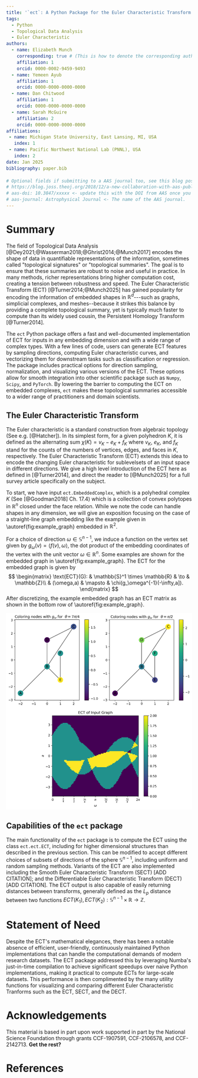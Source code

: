 ```yaml
---
title: '`ect`: A Python Package for the Euler Characteristic Transform'
tags:
  - Python
  - Topological Data Analysis
  - Euler Characteristic 
authors:
  - name: Elizabeth Munch
    corresponding: true # (This is how to denote the corresponding author)
    affiliation: 1
    orcid: 0000-0002-9459-9493
  - name: Yemeen Ayub
    affiliation: 1
    orcid: 0000-0000-0000-0000
  - name: Dan Chitwood 
    affiliation: 1
    orcid: 0000-0000-0000-0000
  - name: Sarah McGuire
    affiliation: 2
    orcid: 0000-0000-0000-0000
affiliations:
 - name: Michigan State University, East Lansing, MI, USA
   index: 1
 - name: Pacific Northwest National Lab (PNNL), USA
   index: 2
date: Jan 2025
bibliography: paper.bib

# Optional fields if submitting to a AAS journal too, see this blog post:
# https://blog.joss.theoj.org/2018/12/a-new-collaboration-with-aas-publishings
# aas-doi: 10.3847/xxxxx <- update this with the DOI from AAS once you know it.
# aas-journal: Astrophysical Journal <- The name of the AAS journal.
---
```


# Summary

The field of Topological Data Analysis [@Dey2021;@Wasserman2018;@Ghrist2014;@Munch2017] encodes the shape of data in quantifiable representations of the information, sometimes called "topological signatures" or "topological summaries". The goal is to ensure that these summaries are robust to noise and useful in practice. In many methods, richer representations bring higher computation cost, creating a tension between robustness and speed. The Euler Characteristic Transform (ECT) [@Turner2014;@Munch2025] has gained popularity for encoding the information of embedded shapes in $\mathbb{R}^d$---such as graphs, simplicial complexes, and meshes--because it strikes this balance by providing a complete topological summary, yet is typically much faster to compute than its widely used cousin, the Persistent Homology Transform [@Turner2014].

The `ect` Python package offers a fast and well-documented implementation of ECT for inputs in any embedding dimension and with a wide range of complex types. With a few lines of code, users can generate ECT features by sampling directions, computing Euler characteristic curves, and vectorizing them for downstream tasks such as classification or regression. The package includes practical options for direction sampling, normalization, and visualizing various versions of the ECT. These options allow for smooth integration into other scientific package such as `Numpy`, `Scipy`, and `PyTorch`. By lowering the barrier to computing the ECT on embedded complexes, `ect` makes these topological summaries accessible to a wider range of practitioners and domain scientists.

## The Euler Characteristic Transform

The Euler characteristic is a standard construction from algebraic topology (See e.g. [@Hatcher]). 
In its simplest form, for a given polyhedron $K$, it is defined as the alternating sum $\chi(K) = v_K-e_K+f_K$ where $v_K$, $e_K$, and $f_K$ stand for the counts of the numbers of vertices, edges, and faces in $K$, respectively.
The Euler Characteristic Transform (ECT) extends this idea to encode the changing Euler characteristic for sublevelsets of an input space in different directions.
We give a high level introduction of the ECT here as defined in [@Turner2014], and direct the reader to [@Munch2025] for a full survey article specifically on the subject. 
<!-- Further, note that the code is built to handle embedded cell complexes of arbitrary dimension, but for ease of introduction, we explain the basics using embedded graphs. -->

To start, we have input `ect.EmbeddedComplex`, which is a polyhedral complex $K$ (See [@Goodman2018] Ch. 17.4) which is a collection of convex polytopes in $\mathbb{R}^n$ closed under the face relation. While we note the code can handle shapes in any dimension, we will give an exposition focusing on the case of a straight-line graph embedding like the example given in \autoref{fig:example_graph} embedded in $\mathbb{R}^2$.

For a choice of direction $\omega \in \mathbb{S}^{n-1}$, we induce a function on the vertex set given by $g_\omega(v) = \langle f(v), \omega\rangle$, the dot product of the embedding coordinates of the vertex with the unit vector $\omega \in \mathbb{R}^n$. 
Some examples are shown for the embedded graph in \autoref{fig:example_graph}. 
The ECT for the embedded graph is given by
$$
\begin{matrix}
\text{ECT}(G): & \mathbb{S}^1 \times \mathbb{R} & \to &  \mathbb{Z}\\
& (\omega,a) & \mapsto & \chi(g_\omega^{-1}(-\infty,a]).
\end{matrix}
$$
After discretizing, the example embedded graph has an ECT matrix as shown in the bottom row of \autoref{fig:example_graph}.

![(Top row) An example of an embedded graph with two choices of function $f_\omega$ drawn as the coloring on the nodes. (Bottom) The ECT matrix of the graph shown.\label{fig:example_graph}](figures/CombineGraphExample.png)

<!-- ![A filtration of a graph showing the sublevel sets of $g_\omega$ for a fixed direction $\omega$. The vertices and edges are added to the filtration as the height increases.\label{fig:filtration}](figures/filtration.png) -->

<!-- ## Extension to higher dimensional embedding

In theory, the ECT can be defined for a space embedded in $\mathbb{R}^d$ for any $d$. 
In practice, for applications geared toward encoding shapes seen in the physical world, this is largely limited to the cases $d=2$ or $d=3$. 
Still, issues arise in applications in the case of $d=3$ where the choice for discretizing the directions chosen on the sphere $\mathbb{S}^2$ is not canonical like the case of $d=2$ and the circle $\mathbb{S}^1$ [@Mardia1999]. 
To this end we have implemented **Make sure this is true** the 3D ECT for graph inputs. 
In order to handle issues with choices of direction discretiziations, we have implemented multiple options for sampling, **Which ones? **
- Uniform in $\theta$ and $\rho$? 
- Whatever other sampling methods I can find in that directions book. 
- From wikipedia: 
  - [Kent distribution](https://en.wikipedia.org/wiki/Kent_distribution) 
  - [von Mises-Fisher](https://en.wikipedia.org/wiki/Von_Mises%E2%80%93Fisher_distribution#Matrix_Von_Mises-Fisher)



**TODO: add in stuff about the CW complex inputs**
- CW Complexes might be too broad a term. Perhaps "[polygon mesh](https://en.wikipedia.org/wiki/Polygon_mesh)" is better.  -->

## Capabilities of the `ect` package 

The main functionality of the `ect` package is to compute the ECT using the class `ect.ect.ECT`, including for higher dimensional structures than described in the previous section.
This can be modified to accept different choices of subsets of directions of the sphere $\mathbb{S}^{n-1}$, including uniform and random sampling methods.
Variants of the ECT are also implemented including the Smooth Euler Characteristic Transform (SECT) [ADD CITATION]; and the Differentiable Euler Characteristic Transform (DECT) [ADD CITATION]. 
The ECT output is also capable of easily returning distances between transforms, generally defined as the $L_p$ distance between two functions $ECT(K_1), ECT(K_2):\mathbb{S}^{n-1} \times \mathbb{R} \to \mathbb{Z}$.

<!-- ![MDS of Matisse](figures/Matisse_MDS.png) -->


# Statement of Need

Despite the ECT's mathematical elegances, there has been a notable absence of efficient, user-friendly, continuously maintained Python implementations that can handle the computational demands of modern research datasets. The ECT package addressed this by leveraging Numba's just-in-time compilation to achieve significant speedups over naive Python implementations, making it practical to compute ECTs for large-scale datasets. This performance is then complimented by the many utility functions for visualizing and comparing different Euler Characteristic Tranforms such as the ECT, SECT, and the DECT.

<!-- # Representative Publications Using ECT

Have we actually used it yet?  -->

# Acknowledgements

This material is based in part upon work supported in part by the National Science Foundation through grants
CCF-1907591,
CCF-2106578,
and CCF-2142713.
**Get the rest?**

# References

